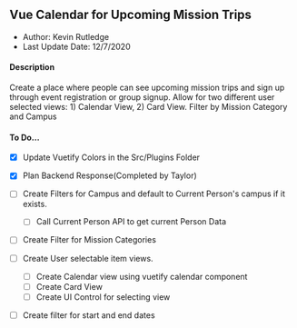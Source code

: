 ## Vue Calendar for Upcoming Mission Trips
 * Author: Kevin Rutledge
 * Last Update Date: 12/7/2020

#### Description
Create a place where people can see upcoming mission trips and sign up through event registration or group signup. Allow for two different user selected views: 1) Calendar View, 2) Card View.  Filter by Mission Category and Campus

#### To Do...
  * [x] Update Vuetify Colors in the Src/Plugins Folder
  * [x] Plan Backend Response(Completed by Taylor)
  * [ ] Create Filters for Campus and default to Current Person's campus if it exists.
    * [ ] Call Current Person API to get current Person Data
  * [ ] Create Filter for Mission Categories
  * [ ] Create User selectable item views.
    * [ ] Create Calendar view using vuetify calendar component
    * [ ] Create Card View
    * [ ] Create UI Control for selecting view
  * [ ] Create filter for start and end dates


